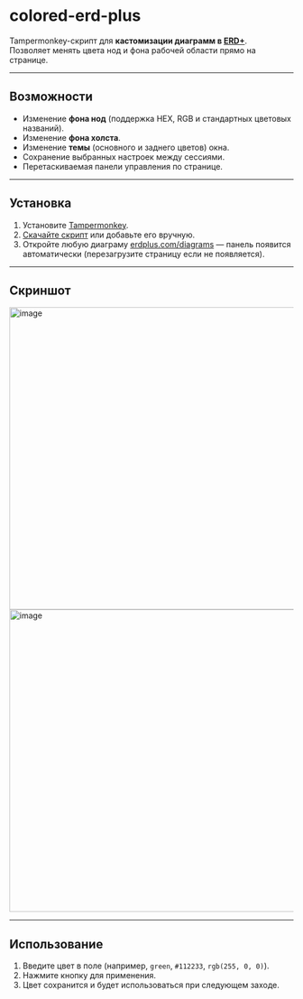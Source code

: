 # colored-erd-plus

Tampermonkey-скрипт для **кастомизации диаграмм в [ERD+](https://erdplus.com/)**.  
Позволяет менять цвета нод и фона рабочей области прямо на странице.

---

## Возможности
- Изменение **фона нод** (поддержка HEX, RGB и стандартных цветовых названий).
- Изменение **фона холста**.
- Изменение **темы** (основного и заднего цветов) окна. 
- Сохранение выбранных настроек между сессиями.
- Перетаскиваемая панели управления по странице.

---

## Установка
1. Установите [Tampermonkey](https://www.tampermonkey.net/).
2. [Скачайте скрипт](https://raw.githubusercontent.com/ahiehe/colored-erdplus/main/colored-erd-plus.user.js) или добавьте его вручную.
3. Откройте любую диаграму [erdplus.com/diagrams](https://erdplus.com/diagrams) — панель появится автоматически (перезагрузите страницу если не появляется).

---

## Скриншот
<img width="832" height="536" alt="image" src="https://github.com/user-attachments/assets/6384d264-e0c5-4fe2-8444-ed1a9bc9911b" />
<img width="832" height="536" alt="image" src="https://github.com/user-attachments/assets/fb82790a-0de1-422d-8d47-2a58708b9f85" />


---

## Использование
1. Введите цвет в поле (например, `green`, `#112233`, `rgb(255, 0, 0)`).
2. Нажмите кнопку для применения.
3. Цвет сохранится и будет использоваться при следующем заходе.
